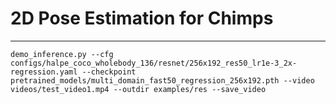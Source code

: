 # 2D Pose Estimation for Chimps

---
```
demo_inference.py --cfg configs/halpe_coco_wholebody_136/resnet/256x192_res50_lr1e-3_2x-regression.yaml --checkpoint pretrained_models/multi_domain_fast50_regression_256x192.pth --video videos/test_video1.mp4 --outdir examples/res --save_video
```
